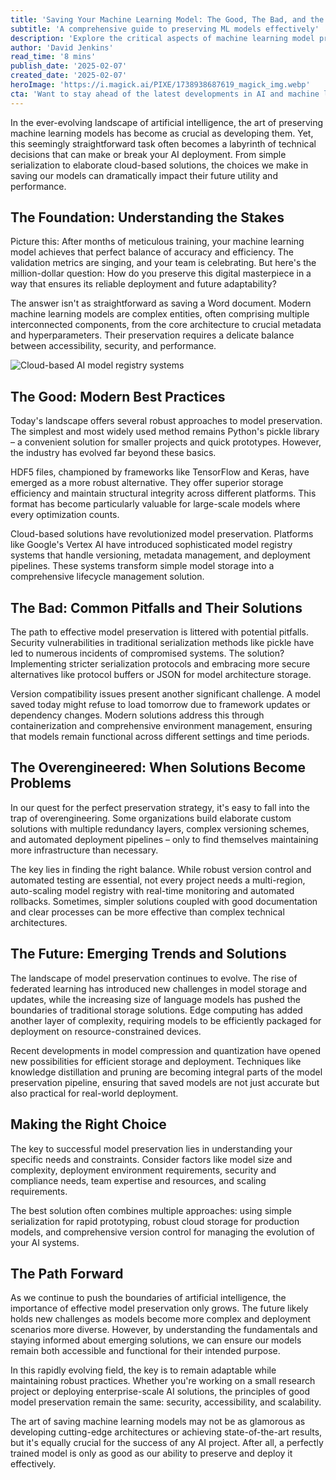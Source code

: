 ```yaml
---
title: 'Saving Your Machine Learning Model: The Good, The Bad, and the Overengineered'
subtitle: 'A comprehensive guide to preserving ML models effectively'
description: 'Explore the critical aspects of machine learning model preservation, from basic serialization to advanced cloud solutions. Learn about common pitfalls, best practices, and future trends in model storage and deployment while avoiding overengineered solutions.'
author: 'David Jenkins'
read_time: '8 mins'
publish_date: '2025-02-07'
created_date: '2025-02-07'
heroImage: 'https://i.magick.ai/PIXE/1738938687619_magick_img.webp'
cta: 'Want to stay ahead of the latest developments in AI and machine learning? Follow us on LinkedIn for expert insights, industry updates, and practical tips from leading professionals in the field.'
---
```


In the ever-evolving landscape of artificial intelligence, the art of preserving machine learning models has become as crucial as developing them. Yet, this seemingly straightforward task often becomes a labyrinth of technical decisions that can make or break your AI deployment. From simple serialization to elaborate cloud-based solutions, the choices we make in saving our models can dramatically impact their future utility and performance.

## The Foundation: Understanding the Stakes

Picture this: After months of meticulous training, your machine learning model achieves that perfect balance of accuracy and efficiency. The validation metrics are singing, and your team is celebrating. But here's the million-dollar question: How do you preserve this digital masterpiece in a way that ensures its reliable deployment and future adaptability?

The answer isn't as straightforward as saving a Word document. Modern machine learning models are complex entities, often comprising multiple interconnected components, from the core architecture to crucial metadata and hyperparameters. Their preservation requires a delicate balance between accessibility, security, and performance.

![Cloud-based AI model registry systems](https://i.magick.ai/PIXE/1738938687623_magick_img.webp)

## The Good: Modern Best Practices

Today's landscape offers several robust approaches to model preservation. The simplest and most widely used method remains Python's pickle library – a convenient solution for smaller projects and quick prototypes. However, the industry has evolved far beyond these basics.

HDF5 files, championed by frameworks like TensorFlow and Keras, have emerged as a more robust alternative. They offer superior storage efficiency and maintain structural integrity across different platforms. This format has become particularly valuable for large-scale models where every optimization counts.

Cloud-based solutions have revolutionized model preservation. Platforms like Google's Vertex AI have introduced sophisticated model registry systems that handle versioning, metadata management, and deployment pipelines. These systems transform simple model storage into a comprehensive lifecycle management solution.

## The Bad: Common Pitfalls and Their Solutions

The path to effective model preservation is littered with potential pitfalls. Security vulnerabilities in traditional serialization methods like pickle have led to numerous incidents of compromised systems. The solution? Implementing stricter serialization protocols and embracing more secure alternatives like protocol buffers or JSON for model architecture storage.

Version compatibility issues present another significant challenge. A model saved today might refuse to load tomorrow due to framework updates or dependency changes. Modern solutions address this through containerization and comprehensive environment management, ensuring that models remain functional across different settings and time periods.

## The Overengineered: When Solutions Become Problems

In our quest for the perfect preservation strategy, it's easy to fall into the trap of overengineering. Some organizations build elaborate custom solutions with multiple redundancy layers, complex versioning schemes, and automated deployment pipelines – only to find themselves maintaining more infrastructure than necessary.

The key lies in finding the right balance. While robust version control and automated testing are essential, not every project needs a multi-region, auto-scaling model registry with real-time monitoring and automated rollbacks. Sometimes, simpler solutions coupled with good documentation and clear processes can be more effective than complex technical architectures.

## The Future: Emerging Trends and Solutions

The landscape of model preservation continues to evolve. The rise of federated learning has introduced new challenges in model storage and updates, while the increasing size of language models has pushed the boundaries of traditional storage solutions. Edge computing has added another layer of complexity, requiring models to be efficiently packaged for deployment on resource-constrained devices.

Recent developments in model compression and quantization have opened new possibilities for efficient storage and deployment. Techniques like knowledge distillation and pruning are becoming integral parts of the model preservation pipeline, ensuring that saved models are not just accurate but also practical for real-world deployment.

## Making the Right Choice

The key to successful model preservation lies in understanding your specific needs and constraints. Consider factors like model size and complexity, deployment environment requirements, security and compliance needs, team expertise and resources, and scaling requirements.

The best solution often combines multiple approaches: using simple serialization for rapid prototyping, robust cloud storage for production models, and comprehensive version control for managing the evolution of your AI systems.

## The Path Forward

As we continue to push the boundaries of artificial intelligence, the importance of effective model preservation only grows. The future likely holds new challenges as models become more complex and deployment scenarios more diverse. However, by understanding the fundamentals and staying informed about emerging solutions, we can ensure our models remain both accessible and functional for their intended purpose.

In this rapidly evolving field, the key is to remain adaptable while maintaining robust practices. Whether you're working on a small research project or deploying enterprise-scale AI solutions, the principles of good model preservation remain the same: security, accessibility, and scalability.

The art of saving machine learning models may not be as glamorous as developing cutting-edge architectures or achieving state-of-the-art results, but it's equally crucial for the success of any AI project. After all, a perfectly trained model is only as good as our ability to preserve and deploy it effectively.
